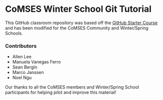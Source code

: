 # CoMSES Winter School Git Tutorial

This GitHub classroom repository was based off the [GitHub Starter Course](https://github.com/classroom-resources/github-starter-course) and has been modified for the CoMSES Community and Winter/Spring Schools.

### Contributors

- Allen Lee
- Manuela Vanegas Ferro
- Sean Bergin
- Marco Janssen
- Noel Ngu

Our thanks to all the CoMSES members and Winter/Spring School participants for helping pilot and improve this material!

